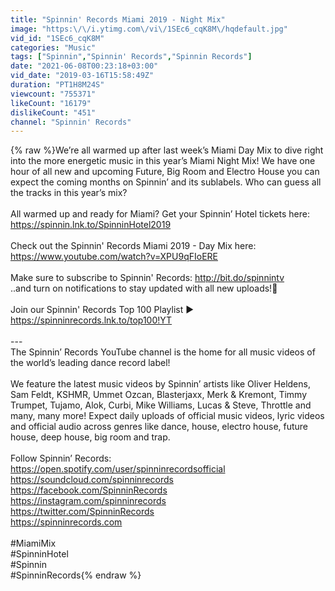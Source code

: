 ```yaml
---
title: "Spinnin' Records Miami 2019 - Night Mix"
image: "https:\/\/i.ytimg.com\/vi\/1SEc6_cqK8M\/hqdefault.jpg"
vid_id: "1SEc6_cqK8M"
categories: "Music"
tags: ["Spinnin","Spinnin' Records","Spinnin Records"]
date: "2021-06-08T00:23:18+03:00"
vid_date: "2019-03-16T15:58:49Z"
duration: "PT1H8M24S"
viewcount: "755371"
likeCount: "16179"
dislikeCount: "451"
channel: "Spinnin' Records"
---
```

{% raw %}We’re all warmed up after last week’s Miami Day Mix to dive right into the more energetic music in this year’s Miami Night Mix! We have one hour of all new and upcoming Future, Big Room and Electro House you can expect the coming months on Spinnin’ and its sublabels. Who can guess all the tracks in this year’s mix?<br /><br />All warmed up and ready for Miami? Get your Spinnin’ Hotel tickets here: <a rel="nofollow" target="blank" href="https://spinnin.lnk.to/SpinninHotel2019">https://spinnin.lnk.to/SpinninHotel2019</a><br /><br />Check out the Spinnin' Records Miami 2019 - Day Mix here: <a rel="nofollow" target="blank" href="https://www.youtube.com/watch?v=XPU9qFIoERE">https://www.youtube.com/watch?v=XPU9qFIoERE</a><br /><br />Make sure to subscribe to Spinnin' Records: <a rel="nofollow" target="blank" href="http://bit.do/spinnintv">http://bit.do/spinnintv</a> <br />..and turn on notifications to stay updated with all new uploads!🔔<br /><br />Join our Spinnin' Records Top 100 Playlist ► <a rel="nofollow" target="blank" href="https://spinninrecords.lnk.to/top100!YT">https://spinninrecords.lnk.to/top100!YT</a><br /><br />---<br />The Spinnin’ Records YouTube channel is the home for all music videos of the world’s leading dance record label!<br /><br />We feature the latest music videos by Spinnin’ artists like Oliver Heldens, Sam Feldt, KSHMR, Ummet Ozcan, Blasterjaxx, Merk &amp; Kremont, Timmy Trumpet, Tujamo, Alok, Curbi, Mike Williams, Lucas &amp; Steve, Throttle and many, many more! Expect daily uploads of official music videos, lyric videos and official audio across genres like dance, house, electro house, future house, deep house, big room and trap.<br /><br />Follow Spinnin’ Records:<br /><a rel="nofollow" target="blank" href="https://open.spotify.com/user/spinninrecordsofficial">https://open.spotify.com/user/spinninrecordsofficial</a><br /><a rel="nofollow" target="blank" href="https://soundcloud.com/spinninrecords">https://soundcloud.com/spinninrecords</a><br /><a rel="nofollow" target="blank" href="https://facebook.com/SpinninRecords">https://facebook.com/SpinninRecords</a><br /><a rel="nofollow" target="blank" href="https://instagram.com/spinninrecords">https://instagram.com/spinninrecords</a><br /><a rel="nofollow" target="blank" href="https://twitter.com/SpinninRecords">https://twitter.com/SpinninRecords</a><br /><a rel="nofollow" target="blank" href="https://spinninrecords.com">https://spinninrecords.com</a><br /><br />#MiamiMix<br />#SpinninHotel<br />#Spinnin<br />#SpinninRecords{% endraw %}
